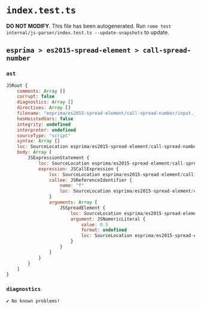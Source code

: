 # `index.test.ts`

**DO NOT MODIFY**. This file has been autogenerated. Run `rome test internal/js-parser/index.test.ts --update-snapshots` to update.

## `esprima > es2015-spread-element > call-spread-number`

### `ast`

```javascript
JSRoot {
	comments: Array []
	corrupt: false
	diagnostics: Array []
	directives: Array []
	filename: "esprima/es2015-spread-element/call-spread-number/input.js"
	hasHoistedVars: false
	integrity: undefined
	interpreter: undefined
	sourceType: "script"
	syntax: Array []
	loc: SourceLocation esprima/es2015-spread-element/call-spread-number/input.js 1:0-2:0
	body: Array [
		JSExpressionStatement {
			loc: SourceLocation esprima/es2015-spread-element/call-spread-number/input.js 1:0-1:9
			expression: JSCallExpression {
				loc: SourceLocation esprima/es2015-spread-element/call-spread-number/input.js 1:0-1:8
				callee: JSReferenceIdentifier {
					name: "f"
					loc: SourceLocation esprima/es2015-spread-element/call-spread-number/input.js 1:0-1:1 (f)
				}
				arguments: Array [
					JSSpreadElement {
						loc: SourceLocation esprima/es2015-spread-element/call-spread-number/input.js 1:2-1:7
						argument: JSNumericLiteral {
							value: 0.5
							format: undefined
							loc: SourceLocation esprima/es2015-spread-element/call-spread-number/input.js 1:5-1:7
						}
					}
				]
			}
		}
	]
}
```

### `diagnostics`

```
✔ No known problems!

```
